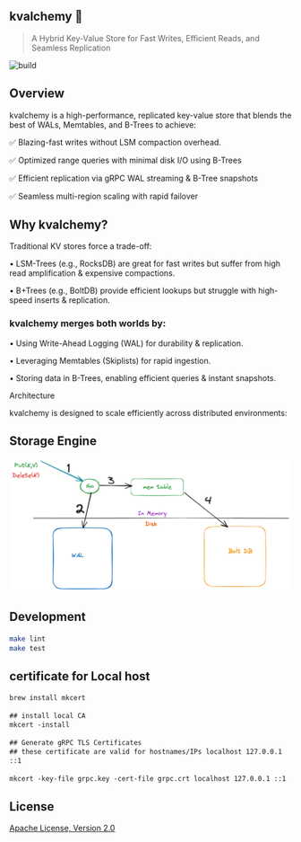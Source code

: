## kvalchemy 🚀
> A Hybrid Key-Value Store for Fast Writes, Efficient Reads, and Seamless Replication

![build](https://github.com/github/docs/actions/workflows/go.yml/badge.svg)

## Overview

kvalchemy is a high-performance, replicated key-value store that blends the best of WALs, Memtables, and B-Trees to achieve:

✅ Blazing-fast writes without LSM compaction overhead.

✅ Optimized range queries with minimal disk I/O using B-Trees

✅ Efficient replication via gRPC WAL streaming & B-Tree snapshots

✅ Seamless multi-region scaling with rapid failover

## Why kvalchemy?

Traditional KV stores force a trade-off:

•	LSM-Trees (e.g., RocksDB) are great for fast writes but suffer from high read amplification & expensive compactions.

•	B+Trees (e.g., BoltDB) provide efficient lookups but struggle with high-speed inserts & replication.

### kvalchemy merges both worlds by:

•	Using Write-Ahead Logging (WAL) for durability & replication.

•	Leveraging Memtables (Skiplists) for rapid ingestion.

•	Storing data in B-Trees, enabling efficient queries & instant snapshots.

Architecture

kvalchemy is designed to scale efficiently across distributed environments:

## Storage Engine

![storage architecture](docs/kvalchemy_storage.png)

## Development
```sh
make lint
make test
```

## certificate for Local host

```shell
brew install mkcert

## install local CA
mkcert -install

## Generate gRPC TLS Certificates
## these certificate are valid for hostnames/IPs localhost 127.0.0.1 ::1

mkcert -key-file grpc.key -cert-file grpc.crt localhost 127.0.0.1 ::1

```

## License

[Apache License, Version 2.0](https://www.apache.org/licenses/LICENSE-2.0)